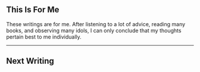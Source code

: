 ## This Is For Me

These writings are for me.  After listening to a lot of advice, reading many books, and observing many idols, I can only conclude that my thoughts pertain best to me individually. 

-----------------------------------------------------------
## Next Writing
